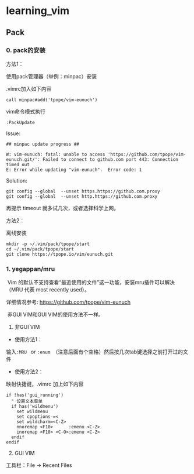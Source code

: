 # learning_vim


## Pack

### 0. pack的安装

方法1：

使用pack管理器（举例：minpac）安装

.vimrc加入如下内容

`call minpac#add('tpope/vim-eunuch')`

vim命令模式执行

`:PackUpdate`

Issue:

```
## minpac update progress ##

W: vim-eunuch: fatal: unable to access 'https://github.com/tpope/vim-eunuch.git/': Failed to connect to github.com port 443: Connection timed out
E: Error while updating "vim-eunuch".  Error code: 1
```

Solution:

```
git config --global  --unset https.https://github.com.proxy 
git config --global  --unset http.https://github.com.proxy
```

再提示 timeout 就多试几次，或者选择科学上网。

方法2：

离线安装

```
mkdir -p ~/.vim/pack/tpope/start
cd ~/.vim/pack/tpope/start
git clone https://tpope.io/vim/eunuch.git
```

### 1. yegappan/mru

​	Vim 的默认不支持查看“最近使用的文件”这一功能，安装mru插件可以解决（MRU 代表 most recently used）。

详细情况参考: https://github.com/tpope/vim-eunuch

​	非GUI VIM和GUI VIM的使用方法不一样。

1. 非GUI VIM

- 使用方法1：

输入`:MRU ` or `:enum `（注意后面有个空格）然后按几次tab键选择之前打开过的文件

- 使用方法2：

映射快捷键，.vimrc 加上如下内容

```
if !has('gui_running')
  " 设置文本菜单
  if has('wildmenu')
    set wildmenu
    set cpoptions-=<
    set wildcharm=<C-Z>
    nnoremap <F10>      :emenu <C-Z>
    inoremap <F10> <C-O>:emenu <C-Z>
  endif
endif
```

2. GUI VIM

工具栏：File -> Recent Files 

